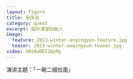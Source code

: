 ```yaml
---
layout: figure
title: 安庆云
category: guest
excerpt: 指针课堂创始人
image:
  feature: 2013-winter-anqingyun-feature.jpg
  teaser: 2013-winter-anqingyun-teaser.jpg
video: XNzAwODI1NzMy
---
```


演讲主题：「一碗二细拉面」